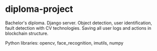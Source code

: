 # diploma-project
Bachelor's diploma.
Django server.
Object detection, user identification, fault detection with CV technologies.
Saving all user logs and actions in blockchain structure.

Python libraries: opencv, face_recognition, imutils, numpy
